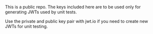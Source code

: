 This is a public repo. The keys included here are to be used only for generating JWTs used
by unit tests.

Use the private and public key pair with jwt.io if you need to create new JWTs for unit testing.
